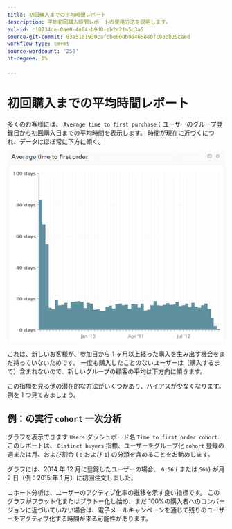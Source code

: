 ```yaml
---
title: 初回購入までの平均時間レポート
description: 平均初回購入時間レポートの使用方法を説明します。
exl-id: c18734ce-0ae0-4e84-b9d0-eb2c21a5c3a5
source-git-commit: 03a5161930cafcbe600b96465ee0fc0ecb25cae8
workflow-type: tm+mt
source-wordcount: '256'
ht-degree: 0%

---
```


# 初回購入までの平均時間レポート

多くのお客様には、 `Average time to first purchase`：ユーザーのグループ登録日から初回購入日までの平均時間を表示します。 時間が現在に近づくにつれ、データはほぼ常に下方に傾く。

![初回注文までの平均時間](../../assets/average-time-to-first-order.png)

これは、新しいお客様が、参加日から 1 ヶ月以上経った購入を生み出す機会をまだ持っていないためです。 一度も購入したことのないユーザーは（購入するまで）含まれないので、新しいグループの顧客の平均は下方向に傾きます。

この指標を見る他の潜在的な方法がいくつかあり、バイアスが少なくなります。 例を 1 つ見てみましょう。

## 例：の実行 `cohort` 一次分析

グラフを表示できます `Users` ダッシュボード名 `Time to first order cohort`. このレポートは、 `Distinct buyers` 指標、ユーザーをグループ化 `cohort` 登録の週または月、および割合 ( `0` および `1`) の分類を含めることをお勧めします。

グラフには、2014 年 12 月に登録したユーザーの場合、 `0.56` ( または `56%`) が月 2 日（例：2015 年 1 月）に初回注文しました。

コホート分析は、ユーザーのアクティブ化率の推移を示す良い指標です。 このグラフがフラット化またはプラトー化し始め、まだ 100%の購入者へのコンバージョンに近づいていない場合は、電子メールキャンペーンを通じて残りのユーザーをアクティブ化する時間が来る可能性があります。
